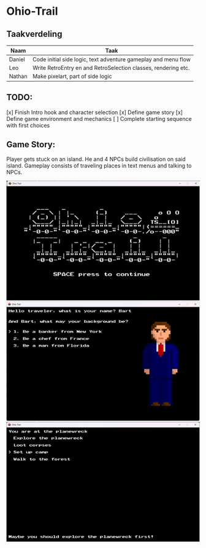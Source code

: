 # Ohio-Trail

## Taakverdeling
| Naam   | Taak               |
| ------ | ------------------ |
| Daniel | Code initial side logic, text adventure gameplay and menu flow |
| Leo    | Write RetroEntry en and RetroSelection classes, rendering etc. |
| Nathan | Make pixelart, part of side logic |

## TODO:
[x] Finish Intro hook and character selection
[x] Define game story
[x] Define game environment and mechanics
[ ] Complete starting sequence with first choices

## Game Story:
Player gets stuck on an island. He and 4 NPCs build civilisation on said island.
Gameplay consists of traveling places in text menus and talking to NPCs.

![alt text](https://github.com/dtasada/Ohio-Trail/blob/main/md-assets/titlecard.png)
![alt text](https://github.com/dtasada/Ohio-Trail/blob/main/md-assets/bg.png)
![alt text](https://github.com/dtasada/Ohio-Trail/blob/main/md-assets/gameplay.png)
